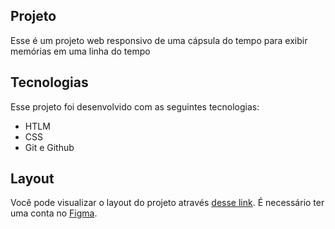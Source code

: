 

## Projeto
Esse é um projeto web responsivo de uma cápsula do tempo para exibir memórias em uma linha do tempo

## Tecnologias
Esse projeto foi desenvolvido com as seguintes tecnologias:

- HTLM
- CSS
- Git e Github

## Layout
Você pode visualizar o layout do projeto através
[desse link](https://www.figma.com/file/shhOOB32j4LFWSIz9UsF2G/C%C3%A1psula-do-tempo-%E2%80%A2-Trilha-Explorer-(Community)?type=design&node-id=306%3A84&mode=design&t=mgAiLv4DHTezVo4q-1).
É necessário ter uma conta no [Figma](https://www.figma.com).